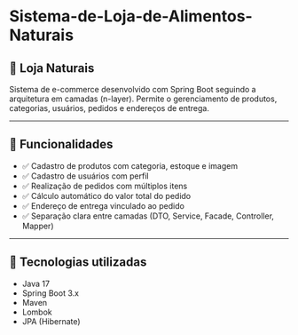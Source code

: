 # Sistema-de-Loja-de-Alimentos-Naturais

## 🛒 Loja Naturais

Sistema de e-commerce desenvolvido com Spring Boot seguindo a arquitetura em camadas (n-layer). Permite o gerenciamento de produtos, categorias, usuários, pedidos e endereços de entrega.

---

## 🚀 Funcionalidades

- ✅ Cadastro de produtos com categoria, estoque e imagem
- ✅ Cadastro de usuários com perfil
- ✅ Realização de pedidos com múltiplos itens
- ✅ Cálculo automático do valor total do pedido
- ✅ Endereço de entrega vinculado ao pedido
- ✅ Separação clara entre camadas (DTO, Service, Facade, Controller, Mapper)

---

## 🧱 Tecnologias utilizadas

- Java 17
- Spring Boot 3.x
- Maven
- Lombok
- JPA (Hibernate)

